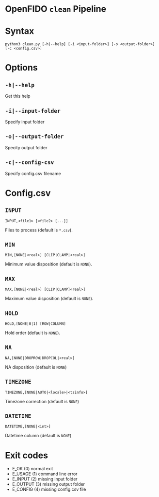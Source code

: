 # OpenFIDO `clean` Pipeline

# Syntax

~~~
python3 clean.py [-h|--help] [-i <input-folder>] [-o <output-folder>] [-c <config.csv>]
~~~

# Options

## `-h|--help`

Get this help

## `-i|--input-folder`

Specify input folder

## `-o|--output-folder`

Specity output folder

## `-c|--config-csv` 

Specify config.csv filename

# Config.csv

## `INPUT`

~~~
INPUT,<file1> [<file2> [...]]
~~~

Files to process (default is `*.csv`).

## `MIN`

~~~
MIN,[NONE|<real>] [CLIP|CLAMP|<real>]
~~~

Minimum value disposition (default is `NONE`).

## `MAX`

~~~
MAX,[NONE|<real>] [CLIP|CLAMP]<real>]
~~~

Maximum value disposition (default is `NONE`).

## `HOLD`

~~~
HOLD,[NONE|0|1] [ROW|COLUMN]
~~~

Hold order (default is `NONE`).

## `NA`

~~~
NA,[NONE|DROPROW|DROPCOL|<real>]
~~~

NA disposition (default is `NONE`)

## `TIMEZONE`
~~~
TIMEZONE,[NONE|AUTO|<locale>|<tzinfo>]
~~~

Timezone correction (default is `NONE`)

## `DATETIME`

~~~
DATETIME,[NONE|<int>]
~~~

Datetime column (default is `NONE`)

# Exit codes

  - E_OK (0)       normal exit
  - E_USAGE (1)    command line error
  - E_INPUT (2)    missing input folder
  - E_OUTPUT (3)   missing output folder
  - E_CONFIG (4)   missing config.csv file
